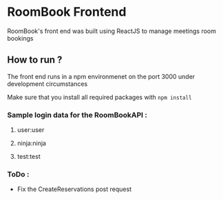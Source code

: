 # RoomBook Frontend
RoomBook's front end was built using ReactJS to manage meetings room bookings

## How to run ?

The front end runs in a npm environmenet on the port 3000 under development circumstances

Make sure that you install all required packages with `npm install` 


### Sample login data for the RoomBookAPI :

1. user:user

2. ninja:ninja

3. test:test

### ToDo :

* Fix the CreateReservations post request
